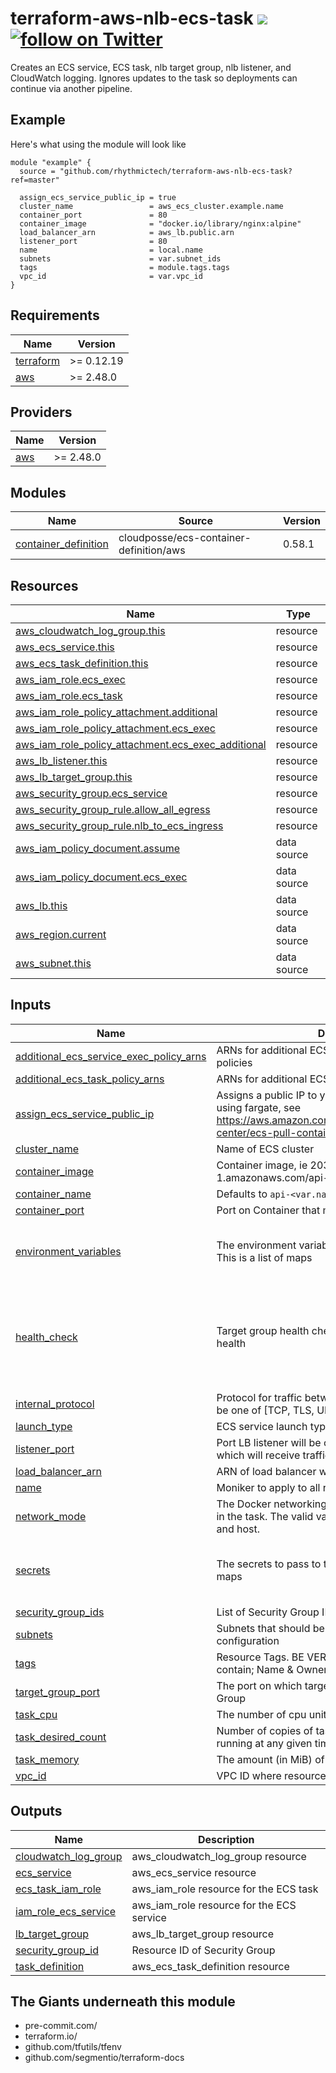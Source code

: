 # terraform-aws-nlb-ecs-task [![](https://github.com/rhythmictech/terraform-aws-nlb-ecs-task/workflows/pre-commit-check/badge.svg)](https://github.com/rhythmictech/terraform-aws-nlb-ecs-task/actions) <a href="https://twitter.com/intent/follow?screen_name=RhythmicTech"><img src="https://img.shields.io/twitter/follow/RhythmicTech?style=social&logo=twitter" alt="follow on Twitter"></a>
Creates an ECS service, ECS task, nlb target group, nlb listener, and CloudWatch logging. Ignores updates to the task so deployments can continue via another pipeline.

## Example
Here's what using the module will look like
```hcl
module "example" {
  source = "github.com/rhythmictech/terraform-aws-nlb-ecs-task?ref=master"

  assign_ecs_service_public_ip = true
  cluster_name                 = aws_ecs_cluster.example.name
  container_port               = 80
  container_image              = "docker.io/library/nginx:alpine"
  load_balancer_arn            = aws_lb.public.arn
  listener_port                = 80
  name                         = local.name
  subnets                      = var.subnet_ids
  tags                         = module.tags.tags
  vpc_id                       = var.vpc_id
}
```

<!-- BEGINNING OF PRE-COMMIT-TERRAFORM DOCS HOOK -->
## Requirements

| Name | Version |
|------|---------|
| <a name="requirement_terraform"></a> [terraform](#requirement\_terraform) | >= 0.12.19 |
| <a name="requirement_aws"></a> [aws](#requirement\_aws) | >= 2.48.0 |

## Providers

| Name | Version |
|------|---------|
| <a name="provider_aws"></a> [aws](#provider\_aws) | >= 2.48.0 |

## Modules

| Name | Source | Version |
|------|--------|---------|
| <a name="module_container_definition"></a> [container\_definition](#module\_container\_definition) | cloudposse/ecs-container-definition/aws | 0.58.1 |

## Resources

| Name | Type |
|------|------|
| [aws_cloudwatch_log_group.this](https://registry.terraform.io/providers/hashicorp/aws/latest/docs/resources/cloudwatch_log_group) | resource |
| [aws_ecs_service.this](https://registry.terraform.io/providers/hashicorp/aws/latest/docs/resources/ecs_service) | resource |
| [aws_ecs_task_definition.this](https://registry.terraform.io/providers/hashicorp/aws/latest/docs/resources/ecs_task_definition) | resource |
| [aws_iam_role.ecs_exec](https://registry.terraform.io/providers/hashicorp/aws/latest/docs/resources/iam_role) | resource |
| [aws_iam_role.ecs_task](https://registry.terraform.io/providers/hashicorp/aws/latest/docs/resources/iam_role) | resource |
| [aws_iam_role_policy_attachment.additional](https://registry.terraform.io/providers/hashicorp/aws/latest/docs/resources/iam_role_policy_attachment) | resource |
| [aws_iam_role_policy_attachment.ecs_exec](https://registry.terraform.io/providers/hashicorp/aws/latest/docs/resources/iam_role_policy_attachment) | resource |
| [aws_iam_role_policy_attachment.ecs_exec_additional](https://registry.terraform.io/providers/hashicorp/aws/latest/docs/resources/iam_role_policy_attachment) | resource |
| [aws_lb_listener.this](https://registry.terraform.io/providers/hashicorp/aws/latest/docs/resources/lb_listener) | resource |
| [aws_lb_target_group.this](https://registry.terraform.io/providers/hashicorp/aws/latest/docs/resources/lb_target_group) | resource |
| [aws_security_group.ecs_service](https://registry.terraform.io/providers/hashicorp/aws/latest/docs/resources/security_group) | resource |
| [aws_security_group_rule.allow_all_egress](https://registry.terraform.io/providers/hashicorp/aws/latest/docs/resources/security_group_rule) | resource |
| [aws_security_group_rule.nlb_to_ecs_ingress](https://registry.terraform.io/providers/hashicorp/aws/latest/docs/resources/security_group_rule) | resource |
| [aws_iam_policy_document.assume](https://registry.terraform.io/providers/hashicorp/aws/latest/docs/data-sources/iam_policy_document) | data source |
| [aws_iam_policy_document.ecs_exec](https://registry.terraform.io/providers/hashicorp/aws/latest/docs/data-sources/iam_policy_document) | data source |
| [aws_lb.this](https://registry.terraform.io/providers/hashicorp/aws/latest/docs/data-sources/lb) | data source |
| [aws_region.current](https://registry.terraform.io/providers/hashicorp/aws/latest/docs/data-sources/region) | data source |
| [aws_subnet.this](https://registry.terraform.io/providers/hashicorp/aws/latest/docs/data-sources/subnet) | data source |

## Inputs

| Name | Description | Type | Default | Required |
|------|-------------|------|---------|:--------:|
| <a name="input_additional_ecs_service_exec_policy_arns"></a> [additional\_ecs\_service\_exec\_policy\_arns](#input\_additional\_ecs\_service\_exec\_policy\_arns) | ARNs for additional ECS Service Execution Role policies | `list(string)` | `[]` | no |
| <a name="input_additional_ecs_task_policy_arns"></a> [additional\_ecs\_task\_policy\_arns](#input\_additional\_ecs\_task\_policy\_arns) | ARNs for additional ECS task policies | `list(string)` | `[]` | no |
| <a name="input_assign_ecs_service_public_ip"></a> [assign\_ecs\_service\_public\_ip](#input\_assign\_ecs\_service\_public\_ip) | Assigns a public IP to your ECS service. Set true if using fargate, see https://aws.amazon.com/premiumsupport/knowledge-center/ecs-pull-container-api-error-ecr/ | `bool` | `false` | no |
| <a name="input_cluster_name"></a> [cluster\_name](#input\_cluster\_name) | Name of ECS cluster | `string` | n/a | yes |
| <a name="input_container_image"></a> [container\_image](#input\_container\_image) | Container image, ie 203583890406.dkr.ecr.us-west-1.amazonaws.com/api-integrations:git-34752db | `string` | `"busybox"` | no |
| <a name="input_container_name"></a> [container\_name](#input\_container\_name) | Defaults to `api-<var.name>` | `string` | `null` | no |
| <a name="input_container_port"></a> [container\_port](#input\_container\_port) | Port on Container that main process is listening on | `number` | n/a | yes |
| <a name="input_environment_variables"></a> [environment\_variables](#input\_environment\_variables) | The environment variables to pass to the container. This is a list of maps | <pre>list(object({<br>    name  = string<br>    value = string<br>  }))</pre> | `null` | no |
| <a name="input_health_check"></a> [health\_check](#input\_health\_check) | Target group health check, for LB to assess service health | <pre>object({<br>    port                = string<br>    protocol            = string<br>    healthy_threshold   = number<br>    unhealthy_threshold = number<br>    interval            = number<br>  })</pre> | <pre>{<br>  "healthy_threshold": 3,<br>  "interval": 30,<br>  "port": "traffic-port",<br>  "protocol": "HTTP",<br>  "unhealthy_threshold": 3<br>}</pre> | no |
| <a name="input_internal_protocol"></a> [internal\_protocol](#input\_internal\_protocol) | Protocol for traffic between the ALB and ECS. Should be one of [TCP, TLS, UDP, TCP\_UDP] | `string` | `"TCP"` | no |
| <a name="input_launch_type"></a> [launch\_type](#input\_launch\_type) | ECS service launch type: FARGATE \| EC2 | `string` | `"FARGATE"` | no |
| <a name="input_listener_port"></a> [listener\_port](#input\_listener\_port) | Port LB listener will be created on & external port which will receive traffic | `number` | n/a | yes |
| <a name="input_load_balancer_arn"></a> [load\_balancer\_arn](#input\_load\_balancer\_arn) | ARN of load balancer which API will be attached to | `string` | n/a | yes |
| <a name="input_name"></a> [name](#input\_name) | Moniker to apply to all resources in module | `string` | n/a | yes |
| <a name="input_network_mode"></a> [network\_mode](#input\_network\_mode) | The Docker networking mode to use for the containers in the task. The valid values are none, bridge, awsvpc, and host. | `string` | `"awsvpc"` | no |
| <a name="input_secrets"></a> [secrets](#input\_secrets) | The secrets to pass to the container. This is a list of maps | <pre>list(object({<br>    name      = string<br>    valueFrom = string<br>  }))</pre> | `null` | no |
| <a name="input_security_group_ids"></a> [security\_group\_ids](#input\_security\_group\_ids) | List of Security Group IDs to apply to the ECS Service | `list(string)` | `[]` | no |
| <a name="input_subnets"></a> [subnets](#input\_subnets) | Subnets that should be added to ECS service network configuration | `list(string)` | `[]` | no |
| <a name="input_tags"></a> [tags](#input\_tags) | Resource Tags. BE VERBOSE. Should AT MINIMIUM contain; Name & Owner | `map(string)` | `{}` | no |
| <a name="input_target_group_port"></a> [target\_group\_port](#input\_target\_group\_port) | The port on which targets receive traffic on the Target Group | `number` | `80` | no |
| <a name="input_task_cpu"></a> [task\_cpu](#input\_task\_cpu) | The number of cpu units used by the task. | `number` | `1024` | no |
| <a name="input_task_desired_count"></a> [task\_desired\_count](#input\_task\_desired\_count) | Number of copies of task definition that should be running at any given time | `number` | `1` | no |
| <a name="input_task_memory"></a> [task\_memory](#input\_task\_memory) | The amount (in MiB) of memory used by the task. | `number` | `2048` | no |
| <a name="input_vpc_id"></a> [vpc\_id](#input\_vpc\_id) | VPC ID where resources will be created | `string` | n/a | yes |

## Outputs

| Name | Description |
|------|-------------|
| <a name="output_cloudwatch_log_group"></a> [cloudwatch\_log\_group](#output\_cloudwatch\_log\_group) | aws\_cloudwatch\_log\_group resource |
| <a name="output_ecs_service"></a> [ecs\_service](#output\_ecs\_service) | aws\_ecs\_service resource |
| <a name="output_ecs_task_iam_role"></a> [ecs\_task\_iam\_role](#output\_ecs\_task\_iam\_role) | aws\_iam\_role resource for the ECS task |
| <a name="output_iam_role_ecs_service"></a> [iam\_role\_ecs\_service](#output\_iam\_role\_ecs\_service) | aws\_iam\_role resource for the ECS service |
| <a name="output_lb_target_group"></a> [lb\_target\_group](#output\_lb\_target\_group) | aws\_lb\_target\_group resource |
| <a name="output_security_group_id"></a> [security\_group\_id](#output\_security\_group\_id) | Resource ID of Security Group |
| <a name="output_task_definition"></a> [task\_definition](#output\_task\_definition) | aws\_ecs\_task\_definition resource |
<!-- END OF PRE-COMMIT-TERRAFORM DOCS HOOK -->

## The Giants underneath this module
- pre-commit.com/
- terraform.io/
- github.com/tfutils/tfenv
- github.com/segmentio/terraform-docs
